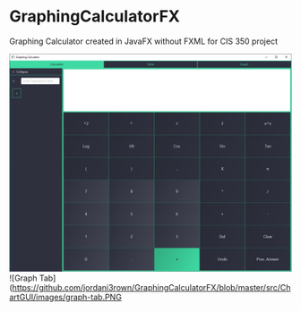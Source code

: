 # GraphingCalculatorFX
Graphing Calculator created in JavaFX without FXML for CIS 350 project

![Calculator Tab](https://github.com/jordani3rown/GraphingCalculatorFX/blob/master/src/ChartGUI/images/calculator-tab.PNG)
![Graph Tab](https://github.com/jordani3rown/GraphingCalculatorFX/blob/master/src/ChartGUI/images/graph-tab.PNG
